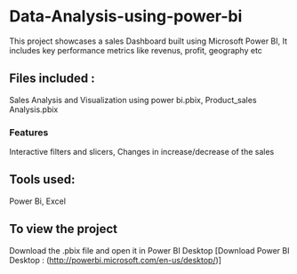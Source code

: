 # Data-Analysis-using-power-bi 
This project showcases a sales Dashboard built using Microsoft Power BI,
It includes key performance metrics like revenus, profit, geography etc 

## Files included :
Sales Analysis and Visualization using power bi.pbix,
Product_sales Analysis.pbix

### Features
Interactive filters and slicers,
Changes in increase/decrease of the sales

## Tools used:
Power Bi,
Excel 

## To view the project
Download the .pbix file and open it in Power BI Desktop
[Download Power BI Desktop : (http://powerbi.microsoft.com/en-us/desktop/)]
